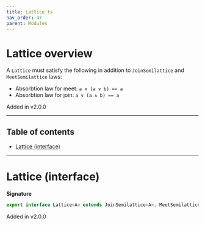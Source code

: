 ```yaml
---
title: Lattice.ts
nav_order: 47
parent: Modules
---
```


# Lattice overview

A `Lattice` must satisfy the following in addition to `JoinSemilattice` and `MeetSemilattice` laws:

- Absorbtion law for meet: `a ∧ (a ∨ b) == a`
- Absorbtion law for join: `a ∨ (a ∧ b) == a`

Added in v2.0.0

---

<h2 class="text-delta">Table of contents</h2>

- [Lattice (interface)](#lattice-interface)

---

# Lattice (interface)

**Signature**

```ts
export interface Lattice<A> extends JoinSemilattice<A>, MeetSemilattice<A> {}
```

Added in v2.0.0
